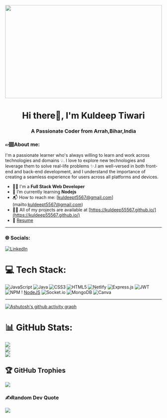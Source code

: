 <img src="https://i.pinimg.com/originals/ce/69/4f/ce694f560636dffcf42ecf40d4f2f962.gif" width='100%' height='300px' align="center"  />


<h1 align="center">Hi there👋, I'm Kuldeep Tiwari</h1>

<h3 align="center">A Passionate Coder from Arrah,Bihar,India</h3>



### 👉🏽About me:
<p>I'm a passionate learner who's always willing to learn and work across technologies and domains 💡. I love to explore new technologies and leverage them to solve real-life problems ✨.I am well-versed in both front-end and back-end development, and I understand the importance of creating a seamless experience for users across all platforms and devices.</p>


- 👨‍🎓 I'm a **Full Stack Web Developer**
- 🌱 I’m currently learning **Nodejs**
- 📬 How to reach me: [kuldeept5567@gmail.com]
(mailto:kuldeept5567@gmail.com)
- 👨‍💻 All of my projects are available at [https://kuldeep55567.github.io/](https://kuldeep55567.github.io/)
- 📝 [Resume](https://drive.google.com/file/d/1wWqg-GmcPcYmRJxriejwGuthApaj_dd_/view?usp=sharing)

---

### 🌐 Socials:
[![LinkedIn](https://img.shields.io/badge/LinkedIn-%230077B5.svg?logo=linkedin&logoColor=white)](https://www.linkedin.com/in/kuldeep-tiwari-a3637923a/) 


# 💻 Tech Stack:
![JavaScript](https://img.shields.io/badge/javascript-%23323330.svg?style=for-the-badge&logo=javascript&logoColor=%23F7DF1E) ![Java](https://img.shields.io/badge/java-%23ED8B00.svg?style=for-the-badge&logo=java&logoColor=white) ![CSS3](https://img.shields.io/badge/css3-%231572B6.svg?style=for-the-badge&logo=css3&logoColor=white) ![HTML5](https://img.shields.io/badge/html5-%23E34F26.svg?style=for-the-badge&logo=html5&logoColor=white) ![Netlify](https://img.shields.io/badge/netlify-%23000000.svg?style=for-the-badge&logo=netlify&logoColor=#00C7B7) ![Express.js](https://img.shields.io/badge/express.js-%23404d59.svg?style=for-the-badge&logo=express&logoColor=%2361DAFB) ![JWT](https://img.shields.io/badge/JWT-black?style=for-the-badge&logo=JSON%20web%20tokens) ![NPM](https://img.shields.io/badge/NPM-%23000000.svg?style=for-the-badge&logo=npm&logoColor=white) ! [NodeJS](https://img.shields.io/badge/node.js-6DA55F?style=for-the-badge&logo=node.js&logoColor=white)  ![Socket.io](https://img.shields.io/badge/Socket.io-black?style=for-the-badge&logo=socket.io&badgeColor=010101) ![MongoDB](https://img.shields.io/badge/MongoDB-%234ea94b.svg?style=for-the-badge&logo=mongodb&logoColor=white) ![Canva](https://img.shields.io/badge/Canva-%2300C4CC.svg?style=for-the-badge&logo=Canva&logoColor=white)

---

[![Ashutosh's github activity graph](https://github-readme-activity-graph.cyclic.app/graph?username=kuldeep55567&bg_color=f6eff2&color=534652&line=f990f2&point=574c4c&area=true&hide_border=true)](https://github.com/ashutosh00710/github-readme-activity-graph)

# 📊 GitHub Stats:
![](https://github-readme-stats.vercel.app/api?username=kuldeep55567&theme=react&hide_border=false&include_all_commits=true&count_private=true)<br/>
![](https://github-readme-streak-stats.herokuapp.com/?user=kuldeep55567&theme=react&hide_border=false&width=100)<br/>
![](https://github-readme-stats.vercel.app/api/top-langs/?username=kuldeep55567&theme=react&hide_border=false&include_all_commits=true&count_private=true&layout=compact)

## 🏆 GitHub Trophies
![](https://github-profile-trophy.vercel.app/?username=kuldeep55567&theme=dracula&no-frame=false&no-bg=true&margin-w=4)

### ✍️Random Dev Quote

![](https://www.thecoderpedia.com/wp-content/uploads/2020/06/Coding-Quotes.png?type=horizontal&theme=radical)
